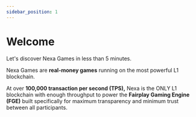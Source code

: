 ```yaml
---
sidebar_position: 1
---
```


# Welcome

Let's discover Nexa Games in less than 5 minutes.

Nexa Games are **real-money games** running on the most powerful L1 blockchain.

At over **100,000 transaction per second (TPS),** Nexa is the ONLY L1 blockchain with enough throughput to power the **Fairplay Gaming Engine (FGE)** built specifically for maximum transparency and minimum trust between all participants.
